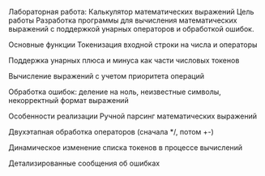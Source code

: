 Лабораторная работа: Калькулятор математических выражений
Цель работы
Разработка программы для вычисления математических выражений с поддержкой унарных операторов и обработкой ошибок.

Основные функции
Токенизация входной строки на числа и операторы

Поддержка унарных плюса и минуса как части числовых токенов

Вычисление выражений с учетом приоритета операций

Обработка ошибок: деление на ноль, неизвестные символы, некорректный формат выражений

Особенности реализации
Ручной парсинг математических выражений

Двухэтапная обработка операторов (сначала */, потом +-)

Динамическое изменение списка токенов в процессе вычислений

Детализированные сообщения об ошибках
